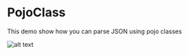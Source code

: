 # PojoClass
This demo show how you can parse JSON using pojo classes

![alt text](screenshots/appscreenshot.png )
